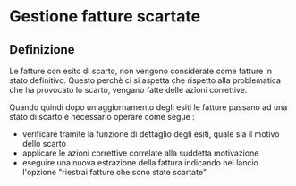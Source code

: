 # Gestione fatture scartate

## Definizione
Le fatture con esito di scarto, non vengono considerate come fatture in stato definitivo. Questo perchè ci si aspetta che rispetto alla problematica che ha provocato lo scarto, vengano fatte delle azioni correttive.

Quando quindi dopo un aggiornamento degli esiti le fatture passano ad una stato di scarto è necessario operare come segue : 
-  verificare tramite la funzione di dettaglio degli esiti, quale sia il motivo dello scarto
-  applicare le azioni correttive correlate alla suddetta motivazione
-  eseguire una nuova estrazione della fattura indicando nel lancio l'opzione "riestrai fatture che sono state scartate".



